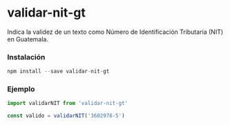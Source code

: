 # validar-nit-gt

Indica la validez de un texto como Número de Identificación Tributaria (NIT) en Guatemala.

### Instalación

```js
npm install --save validar-nit-gt
```

### Ejemplo
```js
import validarNIT from 'validar-nit-gt'

const valido = validarNIT('3602978-5')
```
